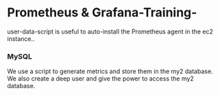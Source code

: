 # Prometheus & Grafana-Training-
user-data-script is useful to auto-install the Prometheus agent in the ec2 instance..

### MySQL
We use a script to generate metrics and store them in the my2 database. We also create a deep user and give the power to access the my2 database.
